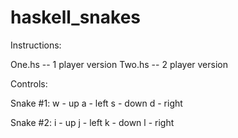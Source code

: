 haskell_snakes
==============

Instructions:

One.hs -- 1 player version
Two.hs -- 2 player version

Controls:

Snake #1:
w - up
a - left
s - down
d - right

Snake #2:
i - up
j - left
k - down
l - right

